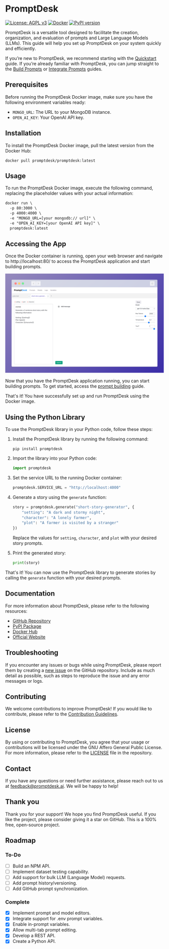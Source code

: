 # PromptDesk
[![License: AGPL v3](https://img.shields.io/badge/License-AGPL_v3-blue.svg)](https://www.gnu.org/licenses/agpl-3.0)
[![Docker](https://badgen.net/badge/icon/docker?icon=docker&label)](https://hub.docker.com/r/promptdesk/promptdesk)
[![PyPI version](https://badge.fury.io/py/promptdesk.svg)](https://badge.fury.io/py/promptdesk)

PromptDesk is a versatile tool designed to facilitate the creation, organization, and evaluation of prompts and Large Language Models (LLMs). This guide will help you set up PromptDesk on your system quickly and efficiently.

If you’re new to PromptDesk, we recommend starting with the [Quickstart](https://promptdesk.ai/docs/quickstart) guide. If you’re already familiar with PromptDesk, you can jump straight to the [Build Prompts](https://promptdesk.ai/docs/building-prompts/) or [Integrate Prompts](https://promptdesk.ai/docs/python-sdk/) guides.

## Prerequisites

Before running the PromptDesk Docker image, make sure you have the following environment variables ready:

- `MONGO_URL`: The URL to your MongoDB instance.
- `OPEN_AI_KEY`: Your OpenAI API key.

## Installation

To install the PromptDesk Docker image, pull the latest version from the Docker Hub:

```shell
docker pull promptdesk/promptdesk:latest
```

## Usage

To run the PromptDesk Docker image, execute the following command, replacing the placeholder values with your actual information:

```shell
docker run \
  -p 80:3000 \
  -p 4000:4000 \
  -e "MONGO_URL=[your mongodb:// url]" \
  -e "OPEN_AI_KEY=[your OpenAI API key]" \
  promptdesk:latest
```

## Accessing the App

Once the Docker container is running, open your web browser and navigate to http://localhost:80/ to access the PromptDesk application and start building prompts.

![Alt Text](./screenshots/prompt-builder.png)

Now that you have the PromptDesk application running, you can start building prompts. To get started, access the [prompt building](https://promptdesk.ai/docs/building-prompts/) guide.

That's it! You have successfully set up and run PromptDesk using the Docker image.

## Using the Python Library

To use the PromptDesk library in your Python code, follow these steps:

1. Install the PromptDesk library by running the following command:

   ```shell
   pip install promptdesk
   ```

2. Import the library into your Python code:

   ```python
   import promptdesk
   ```

3. Set the service URL to the running Docker container:

   ```python
   promptdesk.SERVICE_URL = "http://localhost:4000"
   ```

4. Generate a story using the `generate` function:

   ```python
   story = promptdesk.generate("short-story-generator", {
       "setting": "A dark and stormy night",
       "character": "A lonely farmer",
       "plot": "A farmer is visited by a stranger"
   })
   ```

   Replace the values for `setting`, `character`, and `plot` with your desired story prompts.

5. Print the generated story:

   ```python
   print(story)
   ```

That's it! You can now use the PromptDesk library to generate stories by calling the `generate` function with your desired prompts.

## Documentation

For more information about PromptDesk, please refer to the following resources:

- [GitHub Repository](https://github.com/promptdesk/promptdesk)
- [PyPI Package](https://pypi.org/project/promptdesk/)
- [Docker Hub](https://hub.docker.com/r/promptdesk/promptdesk/)
- [Official Website](https://promptdesk.ai/)

## Troubleshooting

If you encounter any issues or bugs while using PromptDesk, please report them by creating a [new issue](https://github.com/promptdesk/promptdesk/issues) on the GitHub repository. Include as much detail as possible, such as steps to reproduce the issue and any error messages or logs.

## Contributing

We welcome contributions to improve PromptDesk! If you would like to contribute, please refer to the [Contribution Guidelines](https://github.com/promptdesk/promptdesk/blob/main/CONTRIBUTING.md).

## License

By using or contributing to PromptDesk, you agree that your usage or contributions will be licensed under the GNU Affero General Public License. For more information, please refer to the [LICENSE](https://github.com/promptdesk/promptdesk/blob/main/LICENSE) file in the repository.

## Contact

If you have any questions or need further assistance, please reach out to us at feedback@promptdesk.ai. We will be happy to help!

## Thank you

Thank you for your support! We hope you find PromptDesk useful. If you like the project, please consider giving it a star on GitHub. This is a 100% free, open-source project.
   
## Roadmap

### To-Do
- [ ] Build an NPM API.
- [ ] Implement dataset testing capability.
- [ ] Add support for bulk LLM (Language Model) requests.
- [ ] Add prompt history/versioning.
- [ ] Add GitHub prompt synchronization.

### Complete
- [x] Implement prompt and model editors.
- [x] Integrate support for .env prompt variables.
- [x] Enable in-prompt variables.
- [x] Allow multi-tab prompt editing.
- [X] Develop a REST API.
- [X] Create a Python API.